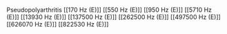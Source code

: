 Pseudopolyarthritis
[[170 Hz (E)]]
[[550 Hz (E)]]
[[950 Hz (E)]]
[[5710 Hz (E)]]
[[13930 Hz (E)]]
[[137500 Hz (E)]]
[[262500 Hz (E)]]
[[497500 Hz (E)]]
[[626070 Hz (E)]]
[[822530 Hz (E)]]